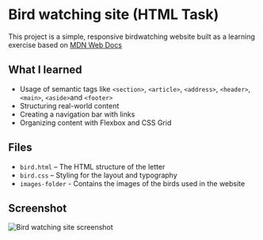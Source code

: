 # Bird watching site (HTML Task)

This project is a simple, responsive birdwatching website built as a learning exercise based on [MDN Web Docs](https://developer.mozilla.org/en-US/)

## What I learned

- Usage of semantic tags like `<section>`, `<article>`, `<address>`, `<header>`, `<main>`, `<aside>`and `<footer>`
- Structuring real-world content
- Creating a navigation bar with links
- Organizing content with Flexbox and CSS Grid

## Files

- `bird.html` – The HTML structure of the letter
- `bird.css` – Styling for the layout and typography
- `images-folder` - Contains the images of the birds used in the website

## Screenshot

![Bird watching site screenshot](./images/bird-site-screenshot)
